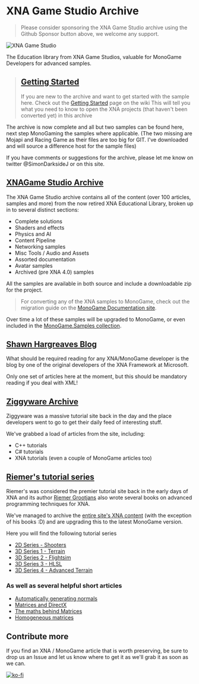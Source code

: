# XNA Game Studio Archive

> Please consider sponsoring the XNA Game Studio archive using the Github Sponsor button above, we welcome any support.

![XNA Game Studio](https://github.com/simondarksidej/XNAGameStudio/blob/archive/Images/xna_game_studio_logo.jpg?raw=true)

The Education library from XNA Game Studios, valuable for MonoGame Developers for advanced samples.

> ## [Getting Started](/GettingStarted)
>
> If you are new to the archive and want to get started with the sample here.  Check out the [Getting Started](/GettingStarted) page on the wiki
> This will tell you what you need to know to open the XNA projects (that haven't been converted yet) in this archive
>

The archive is now complete and all but two samples can be found here, next step MonoGaming the samples where applicable.
(The two missing are Mojapi and Racing Game as their files are too big for GIT.  I've downloaded and will source a difference host for the sample files)

If you have comments or suggestions for the archive, please let me know on twitter @SimonDarksideJ or on this site.

## [XNAGame Studio Archive](Articles/XNAArchiveContents)

The XNA Game Studio archive contains all of the content (over 100 articles, samples and more) from the now retired XNA Educational Library, broken up in to several distinct sections:

* Complete solutions
* Shaders and effects
* Physics and AI
* Content Pipeline
* Networking samples
* Misc Tools / Audio and Assets
* Assorted documentation
* Avatar samples
* Archived (pre XNA 4.0) samples

All the samples are available in both source and include a downloadable zip for the project.

> For converting any of the XNA samples to MonoGame, check out the migration guide on the [MonoGame Documentation site](https://docs.monogame.net/articles/migrate_xna.html).

Over time a lot of these samples will be upgraded to MonoGame, or even included in the [MonoGame.Samples collection](https://github.com/monogame/monogame.samples).

## [Shawn Hargreaves Blog](/WebArticles/ShawnHargreaves/readme)

What should be required reading for any XNA/MonoGame developer is the blog by one of the original developers of the XNA Framework at Microsoft.

Only one set of articles here at the moment, but this should be mandatory reading if you deal with XML!

## [Ziggyware Archive](/WebArticles/Ziggyware/readme)

Ziggyware was a massive tutorial site back in the day and the place developers went to go to get their daily feed of interesting stuff.

We've grabbed a load of articles from the site, including:

* C++ tutorials
* C# tutorials
* XNA tutorials (even a couple of MonoGame articles too)

## [Riemer's tutorial series](/WebArticles/Riemers/readme)

Riemer's was considered the premier tutorial site back in the early days of XNA and its author [Riemer Grootjans](https://www.amazon.com/Riemer-Grootjans/e/B002DP7P3U) also wrote several books on advanced programming techniques for XNA.

We've managed to archive the [entire site's XNA content](/WebArticles/Riemers/readme) (with the exception of his books :D) and are upgrading this to the latest MonoGame version.

Here you will find the following tutorial series

* [2D Series - Shooters](/WebArticles/Riemers/Riemers2DXNAoverview)
* [3D Series 1 - Terrain](/WebArticles/Riemers/Riemers3DXNA1Terrainoverview)
* [3D Series 2 - Flightsim](/WebArticles/Riemers/Riemers3DXNA2flightsimoverview)
* [3D Series 3 - HLSL](/WebArticles/Riemers/Riemers3DXNA3hlsloverview)
* [3D Series 4 - Advanced Terrain](/WebArticles/Riemers/Riemers3DXNA4advterrainoverview)

### As well as several helpful short articles

* [Automatically generating normals](/WebArticles/Riemers/Riemersnormalgeneration)
* [Matrices and DirectX](/WebArticles/Riemers/RiemersMattices)
* [The maths behind Matrices](/WebArticles/Riemers/RiemersMatrixMath)
* [Homogeneous matrices](/WebArticles/Riemers/RiemersHomogeneousMatricies)

## Contribute more

If you find an XNA / MonoGame article that is worth preserving, be sure to drop us an Issue and let us know where to get it as we'll grab it as soon as we can.

[![ko-fi](https://www.ko-fi.com/img/githubbutton_sm.svg)](https://ko-fi.com/U6U023ZGE)
